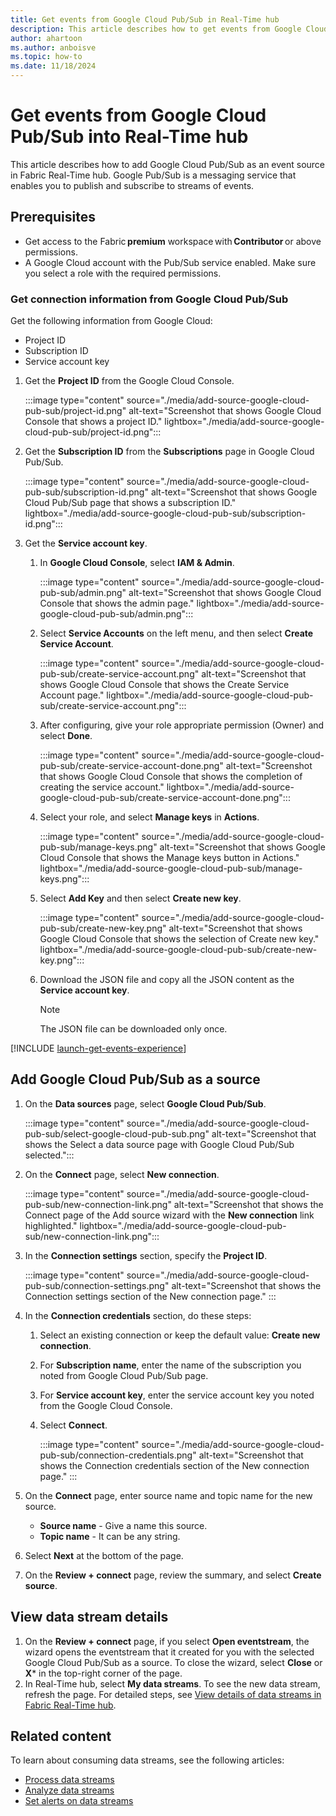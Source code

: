 ```yaml
---
title: Get events from Google Cloud Pub/Sub in Real-Time hub
description: This article describes how to get events from Google Cloud Pub/Sub as an event source in Fabric Real-Time hub.
author: ahartoon
ms.author: anboisve
ms.topic: how-to
ms.date: 11/18/2024
---
```


# Get events from Google Cloud Pub/Sub into Real-Time hub

This article describes how to add Google Cloud Pub/Sub as an event source in Fabric Real-Time hub. Google Pub/Sub is a messaging service that enables you to publish and subscribe to streams of events.



## Prerequisites

- Get access to the Fabric **premium** workspace with **Contributor** or above permissions.
- A Google Cloud account with the Pub/Sub service enabled. Make sure you select a role with the required permissions.

### Get connection information from Google Cloud Pub/Sub

Get the following information from Google Cloud:

- Project ID
- Subscription ID
- Service account key

1. Get the **Project ID** from the Google Cloud Console.

    :::image type="content" source="./media/add-source-google-cloud-pub-sub/project-id.png" alt-text="Screenshot that shows Google Cloud Console that shows a project ID." lightbox="./media/add-source-google-cloud-pub-sub/project-id.png":::
1. Get the **Subscription ID** from the **Subscriptions** page in Google Cloud Pub/Sub.

    :::image type="content" source="./media/add-source-google-cloud-pub-sub/subscription-id.png" alt-text="Screenshot that shows Google Cloud Pub/Sub page that shows a subscription ID." lightbox="./media/add-source-google-cloud-pub-sub/subscription-id.png":::
1. Get the **Service account key**.
    1. In **Google Cloud Console**, select **IAM & Admin**.
    
        :::image type="content" source="./media/add-source-google-cloud-pub-sub/admin.png" alt-text="Screenshot that shows  Google Cloud Console that shows the admin page." lightbox="./media/add-source-google-cloud-pub-sub/admin.png":::        
    1. Select **Service Accounts** on the left menu, and then select **Create Service Account**.

        :::image type="content" source="./media/add-source-google-cloud-pub-sub/create-service-account.png" alt-text="Screenshot that shows Google Cloud Console that shows the Create Service Account page." lightbox="./media/add-source-google-cloud-pub-sub/create-service-account.png":::        
    1. After configuring, give your role appropriate permission (Owner) and select **Done**.

        :::image type="content" source="./media/add-source-google-cloud-pub-sub/create-service-account-done.png" alt-text="Screenshot that shows Google Cloud Console that shows the completion of creating the service account." lightbox="./media/add-source-google-cloud-pub-sub/create-service-account-done.png":::        
    1. Select your role, and select **Manage keys** in **Actions**.

        :::image type="content" source="./media/add-source-google-cloud-pub-sub/manage-keys.png" alt-text="Screenshot that shows Google Cloud Console that shows the Manage keys button in Actions." lightbox="./media/add-source-google-cloud-pub-sub/manage-keys.png":::        
    1. Select **Add Key** and then select **Create new key**.

        :::image type="content" source="./media/add-source-google-cloud-pub-sub/create-new-key.png" alt-text="Screenshot that shows Google Cloud Console that shows the selection of Create new key." lightbox="./media/add-source-google-cloud-pub-sub/create-new-key.png":::        
    1. Download the JSON file and copy all the JSON content as the **Service account key**.
    
        > [!NOTE]
        > The JSON file can be downloaded only once.


[!INCLUDE [launch-get-events-experience](./includes/launch-get-events-experience.md)]

## Add Google Cloud Pub/Sub as a source

1. On the **Data sources** page, select **Google Cloud Pub/Sub**.

    :::image type="content" source="./media/add-source-google-cloud-pub-sub/select-google-cloud-pub-sub.png" alt-text="Screenshot that shows the Select a data source page with Google Cloud Pub/Sub selected.":::
1. On the **Connect** page, select **New connection**.

    :::image type="content" source="./media/add-source-google-cloud-pub-sub/new-connection-link.png" alt-text="Screenshot that shows the Connect page of the Add source wizard with the **New connection** link highlighted." lightbox="./media/add-source-google-cloud-pub-sub/new-connection-link.png":::
1. In the **Connection settings** section, specify the **Project ID**.

    :::image type="content" source="./media/add-source-google-cloud-pub-sub/connection-settings.png" alt-text="Screenshot that shows the Connection settings section of the New connection page." :::
1. In the **Connection credentials** section, do these steps:
    1. Select an existing connection or keep the default value: **Create new connection**.
    1. For **Subscription name**, enter the name of the subscription you noted from Google Cloud Pub/Sub page.
    1. For **Service account key**, enter the service account key you noted from the Google Cloud Console.
    1. Select **Connect**.
    
        :::image type="content" source="./media/add-source-google-cloud-pub-sub/connection-credentials.png" alt-text="Screenshot that shows the Connection credentials section of the New connection page." ::: 
1. On the **Connect** page, enter source name and topic name for the new source.
    - **Source name** - Give a name this source.
    - **Topic name** - It can be any string.
1. Select **Next** at the bottom of the page.
1. On the **Review + connect** page, review the summary, and select **Create source**.

## View data stream details

1. On the **Review + connect** page, if you select **Open eventstream**, the wizard opens the eventstream that it created for you with the selected Google Cloud Pub/Sub as a source. To close the wizard, select **Close** or **X*** in the top-right corner of the page.
1. In Real-Time hub, select **My data streams**. To see the new data stream, refresh the page. For detailed steps, see [View details of data streams in Fabric Real-Time hub](view-data-stream-details.md).

## Related content

To learn about consuming data streams, see the following articles:

- [Process data streams](process-data-streams-using-transformations.md)
- [Analyze data streams](analyze-data-streams-using-kql-table-queries.md)
- [Set alerts on data streams](set-alerts-data-streams.md)
